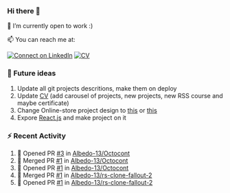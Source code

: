 ### Hi there 👋

🔭 I’m currently open to work :)

📫 You can reach me at: 

[![Connect on LinkedIn](https://img.shields.io/badge/--linkedin?label=LinkedIn&logo=LinkedIn&style=social)](https://www.linkedin.com/in/prokopenyapavel/)
[![CV](https://img.shields.io/badge/-%F0%9F%8C%90%20C%20V-white?style=flat)](https://albedo-13.github.io/)

<!-- [![Gmail](https://img.shields.io/badge/-white?label=Email&style=social&logo=gmail)](mailto:prokopenya.work@gmail.com) -->
<!-- [CV](https://albedo-13.github.io/) -->

### 🔮 Future ideas

1. Update all git projects descritions, make them on deploy
2. Update [CV](https://albedo-13.github.io/) (add carousel of projects, new projects, new RSS course and maybe certificate)
3. Change Online-store project design to [this](https://dashaermolich-online-store.netlify.app/) or [this](https://zhannach-online-store.netlify.app/)
4. Expore [React.js](https://ru.reactjs.org/) and make project on it

### ⚡ Recent Activity

<!--START_SECTION:activity-->
1. 💪 Opened PR [#3](https://github.com/Albedo-13/Octocont/pull/3) in [Albedo-13/Octocont](https://github.com/Albedo-13/Octocont)
2. 🎉 Merged PR [#1](https://github.com/Albedo-13/Octocont/pull/1) in [Albedo-13/Octocont](https://github.com/Albedo-13/Octocont)
3. 💪 Opened PR [#1](https://github.com/Albedo-13/Octocont/pull/1) in [Albedo-13/Octocont](https://github.com/Albedo-13/Octocont)
4. 🎉 Merged PR [#1](https://github.com/Albedo-13/rs-clone-fallout-2/pull/1) in [Albedo-13/rs-clone-fallout-2](https://github.com/Albedo-13/rs-clone-fallout-2)
5. 💪 Opened PR [#1](https://github.com/Albedo-13/rs-clone-fallout-2/pull/1) in [Albedo-13/rs-clone-fallout-2](https://github.com/Albedo-13/rs-clone-fallout-2)
<!--END_SECTION:activity-->


<!--
**Albedo-13/Albedo-13** is a ✨ _special_ ✨ repository because its `README.md` (this file) appears on your GitHub profile.

Here are some ideas to get you started:

- 🔭 I’m currently working on ...
- 🌱 I’m currently learning ...
- 👯 I’m looking to collaborate on ...
- 🤔 I’m looking for help with ...
- 💬 Ask me about ...
- 📫 How to reach me: ...
- 😄 Pronouns: ...
- ⚡ Fun fact: ...
-->
